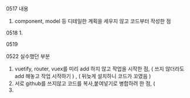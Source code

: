 0517 내용
1. component, model 등 디테일한 계획을 세우지 않고 코드부터 작성한 점

0518
1. 

0519



0522 실수했던 부분

1. vuetify, router, vuex를 미리 add 하지 않고 작업을 시작한 점, ( 쓰지 않더라도 add 해놓고 작업 시작하기 ) , ( 뒤늦게 설치하니 코드가 꼬였음 )
2. 서로 github를 쓰지않고 코드를 복사,붙여넣기로 병합하려 한 점, (
3. 
